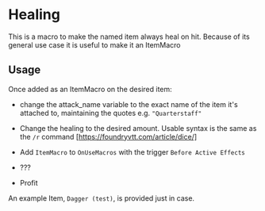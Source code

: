 # Healing

This is a macro to make the named item always heal on hit. Because of its general use case it is useful to make it an ItemMacro

## Usage

Once added as an ItemMacro on the desired item:
 - change the attack_name variable to the exact name of the item it's attached to, maintaining the quotes e.g. `"Quarterstaff"`

 - Change the healing to the desired amount. Usable syntax is the same as the `/r` command [https://foundryvtt.com/article/dice/] 

 - Add `ItemMacro` to `OnUseMacros` with the trigger `Before Active Effects`

 - ???

 - Profit


An example Item, `Dagger (test)`, is provided just in case.
